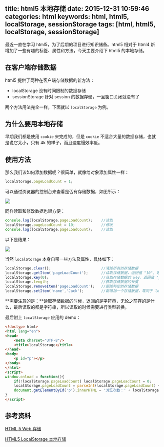 title: html5 本地存储
date: 2015-12-31 10:59:46
categories: html
keywords: html, html5, localStorage, sessionStorage
tags: [html, html5, localStorage, sessionStorage]
---

最近一直在学习 html5，为了后期的项目进行知识储备。html5 相对于 html4 新增加了一些有趣的标签、属性和方法，今天主要介绍下 html5 的本地存储。
<!--more-->

## 在客户端存储数据 ##

html5 提供了两种在客户端存储数据的新方法：

- localStorage 没有时间限制的数据存储
- sessionStorage 针对 session 的数据存储，一旦窗口关闭就没有了

两个方法用法完全一样，下面就以 `localStorage` 为例。

## 为什么要用本地存储 ##

早期我们都是使用 `cookie` 来完成的，但是 `cookie` 不适合大量的数据存储，也就是说它太小，只有 4k 的样子，而且速度慢效率低。

## 使用方法 ##

那么我们该如何添加数据呢？很简单，就像给对象添加属性一样：

``` javascript
localStorage.pageLoadCount = 1;
```

可以通过浏览器的控制台来查看是否有存储数据，如图所示：

![](http://7xn4vv.com1.z0.glb.clouddn.com/static/upload/2015/12/1.png)

同样读取和修改数据也很方便：

``` javascript
console.log(localStorage.pageLoadCount);    //读取
localStorage.pageLoadCount = 10;            //修改
console.log(localStorage.pageLoadCount);    //读取
```

以下是结果：

![](http://7xn4vv.com1.z0.glb.clouddn.com/static/upload/2015/12/2.png)

当然 `localStorage` 本身自带一些方法及属性，具体如下：

``` javascript
localStorage.clear();                       //清除所有的存储数据
localStorage.getItem('pageLoadCount');      //读取存储数据，返回值 "10"，等同于 localStorage.pageLoadCount
localStorage.key(0);                        //获取存储数据的 key，返回值 "pageLoadCount"
localStorage.length;                        //获取存储数据的长度
localStorage.removeItem('pageLoadCount');   //删除特定的存储数据
localStorage.setItem('name','Jack');        //新增加一个存储数据，等同于 localStorage.name = 'Jack';
```

**需要注意的是：**读取存储数据的时候，返回的是字符串，无论之前存的是什么，最后读取的都是字符串，所以读取的时候需要进行类型转换。

最后附上 `localStorage` 应用的 demo：

``` html
<!doctype html>
<html lang="en">
<head>
    <meta charset="UTF-8"/>
    <title>localStorage</title>
</head>
<body>
    <p id="p"></p>
</body>
</html>
<script>
window.onload = function(){
    if(!localStorage.pageLoadCount) localStorage.pageLoadCount = 0;
    localStorage.pageLoadCount = parseInt(localStorage.pageLoadCount) + 1;
    document.getElementById('p').innerHTML = '浏览次数：' + localStorage.pageLoadCount + ' 次。';
}
</script>
```

## 参考资料 ##

[HTML 5 Web 存储](http://www.w3school.com.cn/html5/html_5_webstorage.asp)

[HTML5 LocalStorage 本地存储](http://www.cnblogs.com/xiaowei0705/archive/2011/04/19/2021372.html)